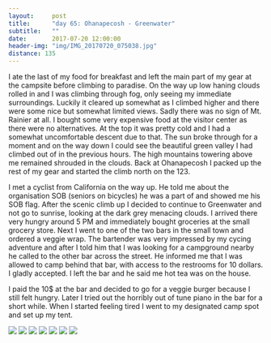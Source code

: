 ```yaml
---
layout:     post
title:      "day 65: Ohanapecosh - Greenwater"
subtitle:   ""
date:       2017-07-20 12:00:00
header-img: "img/IMG_20170720_075038.jpg"
distance: 135
---
```


I ate the last of my food for breakfast and left the main part of my gear at the campsite before climbing to paradise.
On the way up low haning clouds rolled in and I was climbing through fog, only seeing my immediate surroundings.
Luckily it cleared up somewhat as I climbed higher and there were some nice but somewhat limited views.
Sadly there was no sign of Mt. Rainier at all.
I bought some very expensive food at the visitor center as there were no alternatives.
At the top it was pretty cold and I had a somewhat uncomfortable descent due to that.
The sun broke through for a moment and on the way down I could see the beautiful green valley I had climbed out of in the previous hours.
The high mountains towering above me remained shrouded in the clouds.
Back at Ohanapecosh I packed up the rest of my gear and started the climb north on the 123.

I met a cyclist from California on the way up.
He told me about the organisation SOB (seniors on bicycles) he was a part of and showed me his SOB flag.
After the scenic climb up I decided to continue to Greenwater and not go to sunrise, looking at the dark grey menacing clouds. 
I arrived there very hungry around 5 PM and immediately bought groceries at the small grocery store.
Next I went to one of the two bars in the small town and ordered a veggie wrap.
The bartender was very impressed by my cycing adventure and after I told him that I was looking for a campground nearby he called to the other bar across the street.
He informed me that I was allowed to camp behind that bar, with access to the restrooms for 10 dollars.
I gladly accepted.
I left the bar and he said me hot tea was on the house.

I paid the 10$ at the bar and decided to go for a veggie burger because I still felt hungry.
Later I tried out the horribly out of tune piano in the bar for a short while.
When I started feeling tired I went to my designated camp spot and set up my tent.


<img src="{{ site.baseurl }}/img/IMG_20170720_083842.jpg">
<span class="caption text-muted"></span>

<img src="{{ site.baseurl }}/img/IMG_20170720_094154.jpg">
<span class="caption text-muted"></span>

<img src="{{ site.baseurl }}/img/IMG_20170720_103940.jpg">
<span class="caption text-muted"></span>

<img src="{{ site.baseurl }}/img/IMG_20170720_105153.jpg">
<span class="caption text-muted"></span>

<img src="{{ site.baseurl }}/img/IMG_20170720_105905.jpg">
<span class="caption text-muted"></span>

<img src="{{ site.baseurl }}/img/IMG_20170720_105910.jpg">
<span class="caption text-muted"></span>

<img src="{{ site.baseurl }}/img/IMG_20170720_110149.jpg">
<span class="caption text-muted"></span>
